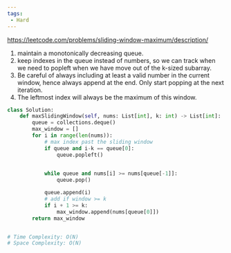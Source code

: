 ```yaml
---
tags: 
 - Hard
---
```

https://leetcode.com/problems/sliding-window-maximum/description/

1. maintain a monotonically decreasing queue.
2. keep indexes in the queue instead of numbers, so we can track when we need to popleft when we have move out of the k-sized subarray. 
3. Be careful of always including at least a valid number in the current window, hence always append at the end. Only start popping at the next iteration.
4. The leftmost index will always be the maximum of this window.

```python
class Solution:
    def maxSlidingWindow(self, nums: List[int], k: int) -> List[int]:
        queue = collections.deque()
        max_window = []
        for i in range(len(nums)):
            # max index past the sliding window
            if queue and i-k == queue[0]:
                queue.popleft()
            

            while queue and nums[i] >= nums[queue[-1]]:
                queue.pop()

            queue.append(i)
            # add if window >= k
            if i + 1 >= k:
                max_window.append(nums[queue[0]])
        return max_window   


# Time Complexity: O(N)
# Space Complexity: O(N)
```